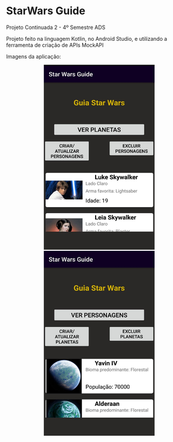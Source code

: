 # StarWars Guide
Projeto Continuada 2 - 4º Semestre ADS

Projeto feito na linguagem Kotlin, no Android Studio, e utilizando a ferramenta de criação de APIs MockAPI

Imagens da aplicação: 

<center>
  <img aling="center" width="300" height="500" src="https://github.com/henriquemt13/starwarsguide/blob/main/imagens/telaPersonagem.jpeg"/>
  <img aling="center" width="300" height="500" src="https://github.com/henriquemt13/starwarsguide/blob/main/imagens/telaPlaneta.jpeg"/>
</center>